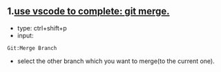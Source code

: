 ## 1.[use vscode to complete: git merge.](https://stackoverrun.com/cn/q/10651357)
+ type: ctrl+shift+p
+ input: 

```
Git:Merge Branch 
```
+ select the other branch which you want to merge(to the current one).